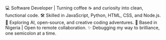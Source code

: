 💻 Software Developer | Turning coffee ☕ and curiosity into clean, functional code.
🛠 Skilled in JavaScript, Python, HTML, CSS, and Node.js.
🌱 Exploring AI, open-source, and creative coding adventures.
📍 Based in Nigeria | Open to remote collaboration.
✨ Debugging my way to brilliance, one semicolon at a time.
